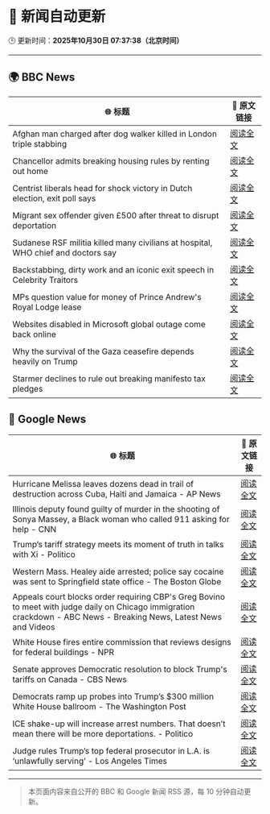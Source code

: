 # 🧠 新闻自动更新

🕒 更新时间：**2025年10月30日 07:37:38（北京时间）**

---

## 🌍 BBC News

| 🌐 标题 | 🔗 原文链接 |
|--------|-------------|
| Afghan man charged after dog walker killed in London triple stabbing | [阅读全文](https://www.bbc.com/news/articles/c2lp7wx740go?at_medium=RSS&at_campaign=rss) |
| Chancellor admits breaking housing rules by renting out home | [阅读全文](https://www.bbc.com/news/articles/cd04d0yxnrvo?at_medium=RSS&at_campaign=rss) |
| Centrist liberals head for shock victory  in Dutch election, exit poll says | [阅读全文](https://www.bbc.com/news/articles/cpwvy4w875vo?at_medium=RSS&at_campaign=rss) |
| Migrant sex offender given £500 after threat to disrupt deportation | [阅读全文](https://www.bbc.com/news/articles/cly9rxlvp85o?at_medium=RSS&at_campaign=rss) |
| Sudanese RSF militia killed many civilians at hospital, WHO chief and doctors say | [阅读全文](https://www.bbc.com/news/articles/c364jgkge46o?at_medium=RSS&at_campaign=rss) |
| Backstabbing, dirty work and an iconic exit speech in Celebrity Traitors | [阅读全文](https://www.bbc.com/news/articles/c98n7k67y95o?at_medium=RSS&at_campaign=rss) |
| MPs question value for money of Prince Andrew's Royal Lodge lease | [阅读全文](https://www.bbc.com/news/articles/cwyp5z049dlo?at_medium=RSS&at_campaign=rss) |
| Websites disabled in Microsoft global outage come back online | [阅读全文](https://www.bbc.com/news/articles/c3rj45n4x5eo?at_medium=RSS&at_campaign=rss) |
| Why the survival of the Gaza ceasefire depends heavily on Trump | [阅读全文](https://www.bbc.com/news/articles/ckgk4x5ze3mo?at_medium=RSS&at_campaign=rss) |
| Starmer declines to rule out breaking manifesto tax pledges | [阅读全文](https://www.bbc.com/news/articles/cz7p15z1y45o?at_medium=RSS&at_campaign=rss) |

## 📰 Google News

| 🌐 标题 | 🔗 原文链接 |
|--------|-------------|
| Hurricane Melissa leaves dozens dead in trail of destruction across Cuba, Haiti and Jamaica - AP News | [阅读全文](https://news.google.com/rss/articles/CBMiqAFBVV95cUxPelZXbnVFOWh1TkpudHJVclE2eVVraDdFSTVxOExKU0pWN3JTLXJvVlVzMnlYbm82b2YyQ1dNVndvb1MtWHFCYUw4OGdRc0t6WVU3VElqOTZKTjktUmtvOTNJaklpQmNuc3lVSHdfMVI5QUJqclVFUnVMT2pKczZYeUt6cC14ck5wYmdBR05XbXgxOHJWSDhrQU15UHBqME5vZ0xhZnhacjg?oc=5) |
| Illinois deputy found guilty of murder in the shooting of Sonya Massey, a Black woman who called 911 asking for help - CNN | [阅读全文](https://news.google.com/rss/articles/CBMid0FVX3lxTE16WnB2Vkg1TjNDM0lyZG03RnVVb0RfRU5jRG92aWtqLThUcFFhc29Rc3d1am4za3RJSDdfVFFSaUlSVFplOEwxZ3JITzZEckdneVZQdFpGWF9OS1gxUDRMdGI0c3lVY1U4dV9mQ1NMRUFTRkt6V1o0?oc=5) |
| Trump’s tariff strategy meets its moment of truth in talks with Xi - Politico | [阅读全文](https://news.google.com/rss/articles/CBMigAFBVV95cUxPM0JjODRHRlhqUjZVckRvX052dFVyMFZ3VXBtNmF5dnNteGpNZHltS0xBQS1aQzBES1F3VVFvQ3FibzRjNW5fc3dXU0hYTS1xYmRERmMzcTZaSy1ieEJVc1VDYlgyLWtuTmh6NGxGYzQ2QUZUaWoxb1UwdV8wM0V5VQ?oc=5) |
| Western Mass. Healey aide arrested; police say cocaine was sent to Springfield state office - The Boston Globe | [阅读全文](https://news.google.com/rss/articles/CBMilAFBVV95cUxOaTBTeGxvMzJuTkNEVDk1VDZlSmkzUzBuQTRpUlpJQVlfV3dseUNLY2lIeThBc0NuemxMNFNKcTNDOU8yZVVfOXVWVUxpX2VUQzRtaEppUF9mVnZlcDdqMkhYSzVaRkViTEVIaENZeUhoalQwUXRtb0YtdUd1V01HS05rY3FFZGFfTTVDYXNab0F5R3F5?oc=5) |
| Appeals court blocks order requiring CBP's Greg Bovino to meet with judge daily on Chicago immigration crackdown - ABC News - Breaking News, Latest News and Videos | [阅读全文](https://news.google.com/rss/articles/CBMinwFBVV95cUxNU29kXzc2dGxET0dFanQ4SE1nSF90WEdTVVJTZWozQlZERmVXYksycm1sLWxSUGNyemJnSU1hdmlYTWxyc2hfZjBvVzZfeVFXMk0xZEVqVHFRZnQwZlE5b2VVSjgxd0pWd1d0OTM3ZHVzaWltQTNZY2Q4RWFodEhZbFhmTzJ3bXJTVTNFOVpxWGt0b2FhQ2g5UEVKMHJ0a0nSAaQBQVVfeXFMTU1Fa0FMODV5OERYTHZEYU9SZVR5bFRiNkR6Z1VhcXVBT0pVNDVZLUl5MDdFYkVWYUdsN1RZMmNOOHZtVTZIWnQ0N1QyVHpERGNoUE82MVNGQkdUb010eUUtYzJIX0xSeHZNd0Zxbnl6VFF6YVNIMGQ5U2dDbWZJVmh5ejNXZjFHaGY4NU9kWUlNWDhnRzZ5ZXd1TkRiMWxPaExxVDg?oc=5) |
| White House fires entire commission that reviews designs for federal buildings - NPR | [阅读全文](https://news.google.com/rss/articles/CBMihAFBVV95cUxPUXRCcmNVMmxrTndwS3NBR05vclllaVpOVENvRkcyOTAxZi1yV2YtZXA1NVNCOG9TN1lrMjdEZ21vbnFMalZtQ09VNUpIWDZCUlp5NTYtZ2dEOU53VlRiMlhPa0RfaXZlc3NhNFViWXR3UThFNlZQTV9tX2JadE44NFJ1aEE?oc=5) |
| Senate approves Democratic resolution to block Trump's tariffs on Canada - CBS News | [阅读全文](https://news.google.com/rss/articles/CBMiaEFVX3lxTE9DaS1UdXBMZmhHRVlsT2ZVMTF3b3VfeE5FT3QxWnBMM0VjQXFIOUZrb3VMVFVpaHFvVTVuUE5xejNGVG1KN3BnYjBSYVBORjFDVjg3SDczbEJibDk4bXBRTUpHc2dWMGF40gFuQVVfeXFMTXhjZU11MjN0ZWd4cHp4QTVhcFo1M3RvcWs5eWlhWHU0cTl1RkZMQmZRbTJ2bWZCb1UzZk9RM2F5c1Fld05Xa2RJOEdQcnFvVWJBUWZjQzVBdkF6YjlhN0lYTTRWZTNTQVlzX0JROHc?oc=5) |
| Democrats ramp up probes into Trump’s $300 million White House ballroom - The Washington Post | [阅读全文](https://news.google.com/rss/articles/CBMilAFBVV95cUxOYW1Za1Y1VU1kY2Iyb3p3SVA1MTJHRDhxSE9xS3FJWTBXRDV2WVcwb2t4WWQ1OThSQkM1MDhFc3VBbDlVSHpyU2d0aGhDQUwtSmJWYXFsa1dFdVhtdzBnVUUzcHY0OExwaFhLX21pa3B3Vl9heXdOM0s3bUZhWkNxeXlxdnl3RWYxYXVhQ2g5N014MFRw?oc=5) |
| ICE shake-up will increase arrest numbers. That doesn’t mean there will be more deportations. - Politico | [阅读全文](https://news.google.com/rss/articles/CBMi1wFBVV95cUxPajdYSzM5d1pQZHRBRGZ0TVdzYkJ0aElERmY3WHIzckJnNUE3SUI5cFozNFo5MFZySHF3VXBHQ3haMTN1UjdpN040ZHVVYnBablBxaE9OWS10di1RN3Rkb1Y2U2dWakdBak5lYi1SOVJDRklTeDlBYnNWZGlBcXRUc2I0djVjNjlWcEI5eDB4RURISWdhTzRESW5ZeEJrcnVZWDJycnB2SHMwWlFiX0dWdExqQVpqNHlHUlo4Um5EOGdETDNtVUdBLW5teTZmSzJNRHM5Mm1ORQ?oc=5) |
| Judge rules Trump’s top federal prosecutor in L.A. is ‘unlawfully serving’ - Los Angeles Times | [阅读全文](https://news.google.com/rss/articles/CBMimgFBVV95cUxOLWpSR0hEYmM0MDk0TUdCNzU0Rl9tX25GaE5DVkxqLUdoVUczTG1ITGJyVlZGaGxudjRrMkc2SHc3Rnpvb2tuOHY2dUhBRVI3QjJOSlB4dWFfclFRYUFvVjVHc2dPZm52aGhiY1BKYXljLUYyQzlZd1JITXFLMTl2YS1xTHVGQnBaaTFhTTZjdF9Ec2hVZXhVVXJ3?oc=5) |

---
> 本页面内容来自公开的 BBC 和 Google 新闻 RSS 源，每 10 分钟自动更新。